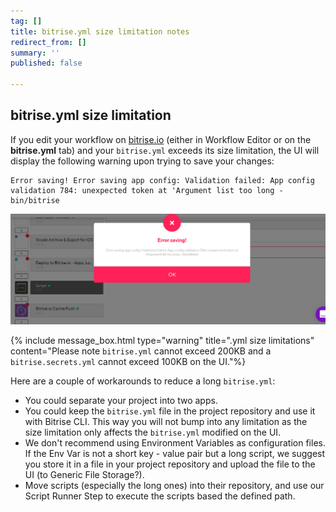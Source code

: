 ```yaml
---
tag: []
title: bitrise.yml size limitation notes
redirect_from: []
summary: ''
published: false

---
```

## bitrise.yml size limitation

If you edit your workflow on [bitrise.io](https://www.bitrise.io/) (either in Workflow Editor or on the **bitrise.yml** tab) and your `bitrise.yml` exceeds its size limitation, the UI will display the following warning upon trying to save your changes:

    Error saving! Error saving app config: Validation failed: App config validation 784: unexpected token at 'Argument list too long - bin/bitrise

![](/img/yml-size-limit.png)

{% include message_box.html type="warning" title=".yml size limitations" content="Please note `bitrise.yml` cannot exceed 200KB and a `bitrise.secrets.yml` cannot exceed 100KB on the UI."%}

Here are a couple of workarounds to reduce a long `bitrise.yml`:

* You could separate your project into two apps.
* You could keep the `bitrise.yml` file in the project repository and use it with Bitrise CLI. This way you will not bump into any limitation as the size limitation only affects the `bitrise.yml` modified on the UI.
* We don't recommend using Environment Variables as configuration files. If the Env Var is not a short key - value pair but a long script, we suggest you store it in a file in your project repository and upload the file to the UI (to Generic File Storage?).
* Move scripts (especially the long ones) into their repository, and use our Script Runner Step to execute the scripts based the defined path.